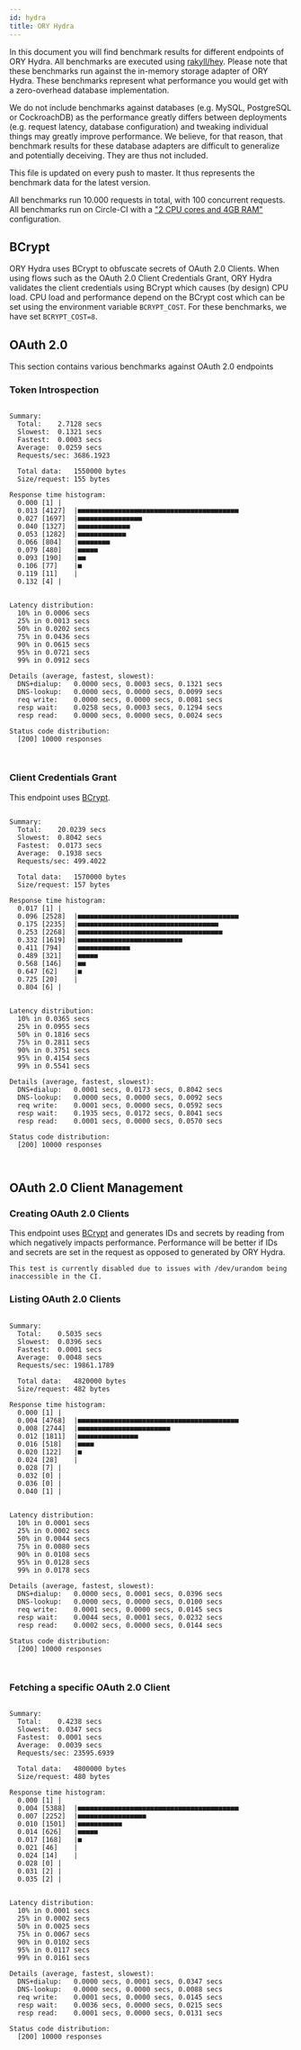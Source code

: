 ```yaml
---
id: hydra
title: ORY Hydra
---
```


In this document you will find benchmark results for different endpoints of ORY Hydra. All benchmarks are executed
using [rakyll/hey](https://github.com/rakyll/hey). Please note that these benchmarks run against the in-memory storage
adapter of ORY Hydra. These benchmarks represent what performance you would get with a zero-overhead database implementation.

We do not include benchmarks against databases (e.g. MySQL, PostgreSQL or CockroachDB) as the performance greatly differs between
deployments (e.g. request latency, database configuration) and tweaking individual things may greatly improve performance.
We believe, for that reason, that benchmark results for these database adapters are difficult to generalize and potentially
deceiving. They are thus not included.

This file is updated on every push to master. It thus represents the benchmark data for the latest version.

All benchmarks run 10.000 requests in total, with 100 concurrent requests. All benchmarks run on Circle-CI with a
["2 CPU cores and 4GB RAM"](https://support.circleci.com/hc/en-us/articles/360000489307-Why-do-my-tests-take-longer-to-run-on-CircleCI-than-locally-)
configuration.

## BCrypt

ORY Hydra uses BCrypt to obfuscate secrets of OAuth 2.0 Clients. When using flows such as the OAuth 2.0 Client Credentials
Grant, ORY Hydra validates the client credentials using BCrypt which causes (by design) CPU load. CPU load and performance
depend on the BCrypt cost which can be set using the environment variable `BCRYPT_COST`. For these benchmarks,
we have set `BCRYPT_COST=8`.

## OAuth 2.0

This section contains various benchmarks against OAuth 2.0 endpoints

### Token Introspection

```

Summary:
  Total:	2.7128 secs
  Slowest:	0.1321 secs
  Fastest:	0.0003 secs
  Average:	0.0259 secs
  Requests/sec:	3686.1923
  
  Total data:	1550000 bytes
  Size/request:	155 bytes

Response time histogram:
  0.000 [1]	|
  0.013 [4127]	|■■■■■■■■■■■■■■■■■■■■■■■■■■■■■■■■■■■■■■■■
  0.027 [1697]	|■■■■■■■■■■■■■■■■
  0.040 [1327]	|■■■■■■■■■■■■■
  0.053 [1282]	|■■■■■■■■■■■■
  0.066 [804]	|■■■■■■■■
  0.079 [480]	|■■■■■
  0.093 [190]	|■■
  0.106 [77]	|■
  0.119 [11]	|
  0.132 [4]	|


Latency distribution:
  10% in 0.0006 secs
  25% in 0.0013 secs
  50% in 0.0202 secs
  75% in 0.0436 secs
  90% in 0.0615 secs
  95% in 0.0721 secs
  99% in 0.0912 secs

Details (average, fastest, slowest):
  DNS+dialup:	0.0000 secs, 0.0003 secs, 0.1321 secs
  DNS-lookup:	0.0000 secs, 0.0000 secs, 0.0099 secs
  req write:	0.0000 secs, 0.0000 secs, 0.0081 secs
  resp wait:	0.0258 secs, 0.0003 secs, 0.1294 secs
  resp read:	0.0000 secs, 0.0000 secs, 0.0024 secs

Status code distribution:
  [200]	10000 responses



```

### Client Credentials Grant

This endpoint uses [BCrypt](#bcrypt).

```

Summary:
  Total:	20.0239 secs
  Slowest:	0.8042 secs
  Fastest:	0.0173 secs
  Average:	0.1938 secs
  Requests/sec:	499.4022
  
  Total data:	1570000 bytes
  Size/request:	157 bytes

Response time histogram:
  0.017 [1]	|
  0.096 [2528]	|■■■■■■■■■■■■■■■■■■■■■■■■■■■■■■■■■■■■■■■■
  0.175 [2235]	|■■■■■■■■■■■■■■■■■■■■■■■■■■■■■■■■■■■
  0.253 [2268]	|■■■■■■■■■■■■■■■■■■■■■■■■■■■■■■■■■■■■
  0.332 [1619]	|■■■■■■■■■■■■■■■■■■■■■■■■■■
  0.411 [794]	|■■■■■■■■■■■■■
  0.489 [321]	|■■■■■
  0.568 [146]	|■■
  0.647 [62]	|■
  0.725 [20]	|
  0.804 [6]	|


Latency distribution:
  10% in 0.0365 secs
  25% in 0.0955 secs
  50% in 0.1816 secs
  75% in 0.2811 secs
  90% in 0.3751 secs
  95% in 0.4154 secs
  99% in 0.5541 secs

Details (average, fastest, slowest):
  DNS+dialup:	0.0001 secs, 0.0173 secs, 0.8042 secs
  DNS-lookup:	0.0000 secs, 0.0000 secs, 0.0092 secs
  req write:	0.0001 secs, 0.0000 secs, 0.0592 secs
  resp wait:	0.1935 secs, 0.0172 secs, 0.8041 secs
  resp read:	0.0001 secs, 0.0000 secs, 0.0570 secs

Status code distribution:
  [200]	10000 responses



```

## OAuth 2.0 Client Management

### Creating OAuth 2.0 Clients

This endpoint uses [BCrypt](#bcrypt) and generates IDs and secrets by reading from  which negatively impacts
performance. Performance will be better if IDs and secrets are set in the request as opposed to generated by ORY Hydra.

```
This test is currently disabled due to issues with /dev/urandom being inaccessible in the CI.
```

### Listing OAuth 2.0 Clients

```

Summary:
  Total:	0.5035 secs
  Slowest:	0.0396 secs
  Fastest:	0.0001 secs
  Average:	0.0048 secs
  Requests/sec:	19861.1789
  
  Total data:	4820000 bytes
  Size/request:	482 bytes

Response time histogram:
  0.000 [1]	|
  0.004 [4768]	|■■■■■■■■■■■■■■■■■■■■■■■■■■■■■■■■■■■■■■■■
  0.008 [2744]	|■■■■■■■■■■■■■■■■■■■■■■■
  0.012 [1811]	|■■■■■■■■■■■■■■■
  0.016 [518]	|■■■■
  0.020 [122]	|■
  0.024 [28]	|
  0.028 [7]	|
  0.032 [0]	|
  0.036 [0]	|
  0.040 [1]	|


Latency distribution:
  10% in 0.0001 secs
  25% in 0.0002 secs
  50% in 0.0044 secs
  75% in 0.0080 secs
  90% in 0.0108 secs
  95% in 0.0128 secs
  99% in 0.0178 secs

Details (average, fastest, slowest):
  DNS+dialup:	0.0000 secs, 0.0001 secs, 0.0396 secs
  DNS-lookup:	0.0000 secs, 0.0000 secs, 0.0100 secs
  req write:	0.0001 secs, 0.0000 secs, 0.0145 secs
  resp wait:	0.0044 secs, 0.0001 secs, 0.0232 secs
  resp read:	0.0002 secs, 0.0000 secs, 0.0144 secs

Status code distribution:
  [200]	10000 responses



```

### Fetching a specific OAuth 2.0 Client

```

Summary:
  Total:	0.4238 secs
  Slowest:	0.0347 secs
  Fastest:	0.0001 secs
  Average:	0.0039 secs
  Requests/sec:	23595.6939
  
  Total data:	4800000 bytes
  Size/request:	480 bytes

Response time histogram:
  0.000 [1]	|
  0.004 [5388]	|■■■■■■■■■■■■■■■■■■■■■■■■■■■■■■■■■■■■■■■■
  0.007 [2252]	|■■■■■■■■■■■■■■■■■
  0.010 [1501]	|■■■■■■■■■■■
  0.014 [626]	|■■■■■
  0.017 [168]	|■
  0.021 [46]	|
  0.024 [14]	|
  0.028 [0]	|
  0.031 [2]	|
  0.035 [2]	|


Latency distribution:
  10% in 0.0001 secs
  25% in 0.0002 secs
  50% in 0.0025 secs
  75% in 0.0067 secs
  90% in 0.0102 secs
  95% in 0.0117 secs
  99% in 0.0161 secs

Details (average, fastest, slowest):
  DNS+dialup:	0.0000 secs, 0.0001 secs, 0.0347 secs
  DNS-lookup:	0.0000 secs, 0.0000 secs, 0.0088 secs
  req write:	0.0001 secs, 0.0000 secs, 0.0145 secs
  resp wait:	0.0036 secs, 0.0000 secs, 0.0215 secs
  resp read:	0.0001 secs, 0.0000 secs, 0.0131 secs

Status code distribution:
  [200]	10000 responses



```
